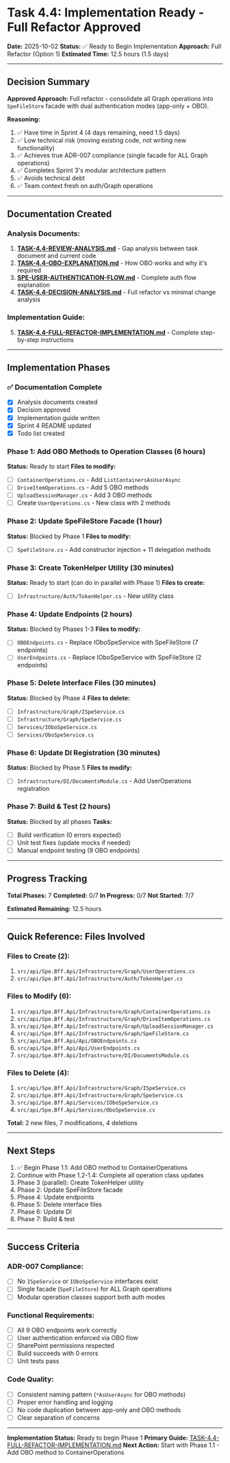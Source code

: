# Task 4.4: Implementation Ready - Full Refactor Approved

**Date:** 2025-10-02
**Status:** ✅ Ready to Begin Implementation
**Approach:** Full Refactor (Option 1)
**Estimated Time:** 12.5 hours (1.5 days)

---

## Decision Summary

**Approved Approach:** Full refactor - consolidate all Graph operations into `SpeFileStore` facade with dual authentication modes (app-only + OBO).

**Reasoning:**
1. ✅ Have time in Sprint 4 (4 days remaining, need 1.5 days)
2. ✅ Low technical risk (moving existing code, not writing new functionality)
3. ✅ Achieves true ADR-007 compliance (single facade for ALL Graph operations)
4. ✅ Completes Sprint 3's modular architecture pattern
5. ✅ Avoids technical debt
6. ✅ Team context fresh on auth/Graph operations

---

## Documentation Created

### Analysis Documents:
1. **[TASK-4.4-REVIEW-ANALYSIS.md](TASK-4.4-REVIEW-ANALYSIS.md)** - Gap analysis between task document and current code
2. **[TASK-4.4-OBO-EXPLANATION.md](TASK-4.4-OBO-EXPLANATION.md)** - How OBO works and why it's required
3. **[SPE-USER-AUTHENTICATION-FLOW.md](SPE-USER-AUTHENTICATION-FLOW.md)** - Complete auth flow explanation
4. **[TASK-4.4-DECISION-ANALYSIS.md](TASK-4.4-DECISION-ANALYSIS.md)** - Full refactor vs minimal change analysis

### Implementation Guide:
5. **[TASK-4.4-FULL-REFACTOR-IMPLEMENTATION.md](TASK-4.4-FULL-REFACTOR-IMPLEMENTATION.md)** - Complete step-by-step instructions

---

## Implementation Phases

### ✅ Documentation Complete
- [x] Analysis documents created
- [x] Decision approved
- [x] Implementation guide written
- [x] Sprint 4 README updated
- [x] Todo list created

### Phase 1: Add OBO Methods to Operation Classes (6 hours)
**Status:** Ready to start
**Files to modify:**
- [ ] `ContainerOperations.cs` - Add `ListContainersAsUserAsync`
- [ ] `DriveItemOperations.cs` - Add 5 OBO methods
- [ ] `UploadSessionManager.cs` - Add 3 OBO methods
- [ ] Create `UserOperations.cs` - New class with 2 methods

### Phase 2: Update SpeFileStore Facade (1 hour)
**Status:** Blocked by Phase 1
**Files to modify:**
- [ ] `SpeFileStore.cs` - Add constructor injection + 11 delegation methods

### Phase 3: Create TokenHelper Utility (30 minutes)
**Status:** Ready to start (can do in parallel with Phase 1)
**Files to create:**
- [ ] `Infrastructure/Auth/TokenHelper.cs` - New utility class

### Phase 4: Update Endpoints (2 hours)
**Status:** Blocked by Phases 1-3
**Files to modify:**
- [ ] `OBOEndpoints.cs` - Replace IOboSpeService with SpeFileStore (7 endpoints)
- [ ] `UserEndpoints.cs` - Replace IOboSpeService with SpeFileStore (2 endpoints)

### Phase 5: Delete Interface Files (30 minutes)
**Status:** Blocked by Phase 4
**Files to delete:**
- [ ] `Infrastructure/Graph/ISpeService.cs`
- [ ] `Infrastructure/Graph/SpeService.cs`
- [ ] `Services/IOboSpeService.cs`
- [ ] `Services/OboSpeService.cs`

### Phase 6: Update DI Registration (30 minutes)
**Status:** Blocked by Phase 5
**Files to modify:**
- [ ] `Infrastructure/DI/DocumentsModule.cs` - Add UserOperations registration

### Phase 7: Build & Test (2 hours)
**Status:** Blocked by all phases
**Tasks:**
- [ ] Build verification (0 errors expected)
- [ ] Unit test fixes (update mocks if needed)
- [ ] Manual endpoint testing (9 OBO endpoints)

---

## Progress Tracking

**Total Phases:** 7
**Completed:** 0/7
**In Progress:** 0/7
**Not Started:** 7/7

**Estimated Remaining:** 12.5 hours

---

## Quick Reference: Files Involved

### Files to Create (2):
1. `src/api/Spe.Bff.Api/Infrastructure/Graph/UserOperations.cs`
2. `src/api/Spe.Bff.Api/Infrastructure/Auth/TokenHelper.cs`

### Files to Modify (6):
1. `src/api/Spe.Bff.Api/Infrastructure/Graph/ContainerOperations.cs`
2. `src/api/Spe.Bff.Api/Infrastructure/Graph/DriveItemOperations.cs`
3. `src/api/Spe.Bff.Api/Infrastructure/Graph/UploadSessionManager.cs`
4. `src/api/Spe.Bff.Api/Infrastructure/Graph/SpeFileStore.cs`
5. `src/api/Spe.Bff.Api/Api/OBOEndpoints.cs`
6. `src/api/Spe.Bff.Api/Api/UserEndpoints.cs`
7. `src/api/Spe.Bff.Api/Infrastructure/DI/DocumentsModule.cs`

### Files to Delete (4):
1. `src/api/Spe.Bff.Api/Infrastructure/Graph/ISpeService.cs`
2. `src/api/Spe.Bff.Api/Infrastructure/Graph/SpeService.cs`
3. `src/api/Spe.Bff.Api/Services/IOboSpeService.cs`
4. `src/api/Spe.Bff.Api/Services/OboSpeService.cs`

**Total:** 2 new files, 7 modifications, 4 deletions

---

## Next Steps

1. ✅ Begin Phase 1.1: Add OBO method to ContainerOperations
2. Continue with Phase 1.2-1.4: Complete all operation class updates
3. Phase 3 (parallel): Create TokenHelper utility
4. Phase 2: Update SpeFileStore facade
5. Phase 4: Update endpoints
6. Phase 5: Delete interface files
7. Phase 6: Update DI
8. Phase 7: Build & test

---

## Success Criteria

### ADR-007 Compliance:
- [ ] No `ISpeService` or `IOboSpeService` interfaces exist
- [ ] Single facade (`SpeFileStore`) for ALL Graph operations
- [ ] Modular operation classes support both auth modes

### Functional Requirements:
- [ ] All 9 OBO endpoints work correctly
- [ ] User authentication enforced via OBO flow
- [ ] SharePoint permissions respected
- [ ] Build succeeds with 0 errors
- [ ] Unit tests pass

### Code Quality:
- [ ] Consistent naming pattern (`*AsUserAsync` for OBO methods)
- [ ] Proper error handling and logging
- [ ] No code duplication between app-only and OBO methods
- [ ] Clear separation of concerns

---

**Implementation Status:** Ready to begin Phase 1
**Primary Guide:** [TASK-4.4-FULL-REFACTOR-IMPLEMENTATION.md](TASK-4.4-FULL-REFACTOR-IMPLEMENTATION.md)
**Next Action:** Start with Phase 1.1 - Add OBO method to ContainerOperations
